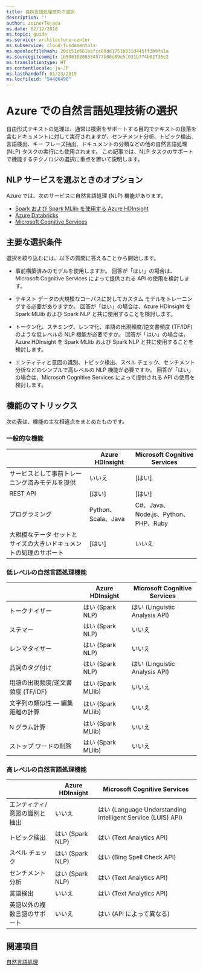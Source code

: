 ```yaml
---
title: 自然言語処理技術の選択
description: ''
author: zoinerTejada
ms.date: 02/12/2018
ms.topic: guide
ms.service: architecture-center
ms.subservice: cloud-fundamentals
ms.openlocfilehash: 20dc51e661befcc09dd1751b031d445ff2b9fa1a
ms.sourcegitcommit: 1b50810208354577b00e89e5c031b774b02736e2
ms.translationtype: HT
ms.contentlocale: ja-JP
ms.lasthandoff: 01/23/2019
ms.locfileid: "54486490"
---
```

# <a name="choosing-a-natural-language-processing-technology-in-azure"></a>Azure での自然言語処理技術の選択

自由形式テキストの処理は、通常は検索をサポートする目的でテキストの段落を含むドキュメントに対して実行されますが、センチメント分析、トピック検出、言語検出、キー フレーズ抽出、ドキュメントの分類などの他の自然言語処理 (NLP) タスクの実行にも使用されます。 この記事では、NLP タスクのサポートで機能するテクノロジの選択に重点を置いて説明します。

<!-- markdownlint-disable MD026 -->

## <a name="what-are-your-options-when-choosing-an-nlp-service"></a>NLP サービスを選ぶときのオプション

<!-- markdownlint-enable MD026 -->

Azure では、次のサービスに自然言語処理 (NLP) 機能があります。

- [Spark および Spark MLlib を使用する Azure HDInsight](/azure/hdinsight/spark/apache-spark-overview)
- [Azure Databricks](/azure/azure-databricks/what-is-azure-databricks)
- [Microsoft Cognitive Services](/azure/cognitive-services/welcome)

## <a name="key-selection-criteria"></a>主要な選択条件

選択を絞り込むには、以下の質問に答えることから開始します。

- 事前構築済みのモデルを使用しますか。 回答が「はい」の場合は、Microsoft Cognitive Services によって提供される API の使用を検討します。

- テキスト データの大規模なコーパスに対してカスタム モデルをトレーニングする必要がありますか。 回答が「はい」の場合は、Azure HDInsight を Spark MLlib および Spark NLP と共に使用することを検討します。

- トークン化、ステミング、レンマ化、単語の出現頻度/逆文書頻度 (TF/IDF) のような低レベルの NLP 機能が必要ですか。 回答が「はい」の場合は、Azure HDInsight を Spark MLlib および Spark NLP と共に使用することを検討します。

- エンティティと意図の識別、トピック検出、スペル チェック、センチメント分析などのシンプルで高レベルの NLP 機能が必要ですか。 回答が「はい」の場合は、Microsoft Cognitive Services によって提供される API の使用を検討します。

## <a name="capability-matrix"></a>機能のマトリックス

次の表は、機能の主な相違点をまとめたものです。

### <a name="general-capabilities"></a>一般的な機能

| | Azure HDInsight | Microsoft Cognitive Services |
| --- | --- | --- |
| サービスとして事前トレーニング済みモデルを提供 | いいえ  | [はい] |
| REST API | [はい] | [はい] |
| プログラミング | Python、Scala、Java | C#、Java、Node.js、Python、PHP、Ruby |
| 大規模なデータ セットとサイズの大きいドキュメントの処理のサポート | [はい] | いいえ  |

### <a name="low-level-natural-language-processing-capabilities"></a>低レベルの自然言語処理機能

| | Azure HDInsight | Microsoft Cognitive Services |  
| --- | --- | --- |
| トークナイザー | はい (Spark NLP) | はい (Linguistic Analysis API) |
| ステマー | はい (Spark NLP) | いいえ  |
| レンマタイザー | はい (Spark NLP) | いいえ  |
| 品詞のタグ付け | はい (Spark NLP) | はい (Linguistic Analysis API) |
| 用語の出現頻度/逆文書頻度 (TF/IDF) | はい (Spark MLlib) | いいえ  |
| 文字列の類似性 &mdash; 編集距離の計算 | はい (Spark MLlib) | いいえ  |
| N グラム計算 | はい (Spark MLlib) | いいえ  |
| ストップ ワードの削除 | はい (Spark MLlib) | いいえ  |

### <a name="high-level-natural-language-processing-capabilities"></a>高レベルの自然言語処理機能

| | Azure HDInsight | Microsoft Cognitive Services |
| --- | --- | --- |
| エンティティ/意図の識別と抽出 | いいえ  | はい (Language Understanding Intelligent Service (LUIS) API) |
| トピック検出 | はい (Spark NLP) | はい (Text Analytics API) |
| スペル チェック | はい (Spark NLP) | はい (Bing Spell Check API) |
| センチメント分析 | はい (Spark NLP) | はい (Text Analytics API) |
| 言語検出 | いいえ  | はい (Text Analytics API) |
| 英語以外の複数言語のサポート | いいえ  | はい (API によって異なる) |

## <a name="see-also"></a>関連項目

[自然言語処理](../scenarios/natural-language-processing.md)
